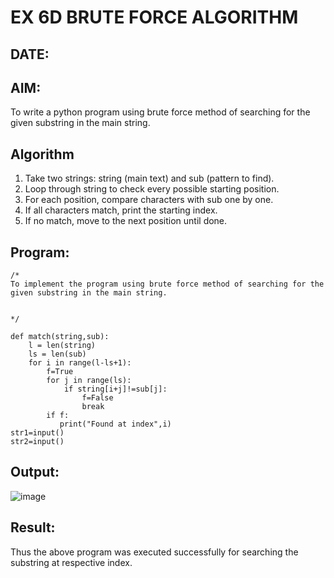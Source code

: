# EX 6D BRUTE FORCE ALGORITHM
## DATE:
## AIM:
To write a python program using brute force method of searching for the given substring in the main string.




## Algorithm
1. Take two strings: string (main text) and sub (pattern to find).
2. Loop through string to check every possible starting position.
3. For each position, compare characters with sub one by one.
4. If all characters match, print the starting index.
5. If no match, move to the next position until done.

## Program:
```
/*
To implement the program using brute force method of searching for the given substring in the main string.


*/
```
```
def match(string,sub):
    l = len(string)
    ls = len(sub)
    for i in range(l-ls+1):
        f=True
        for j in range(ls):
            if string[i+j]!=sub[j]:
                f=False
                break
        if f:
           print("Found at index",i) 
str1=input()
str2=input()
```
## Output:
![image](https://github.com/user-attachments/assets/e02c8a03-f908-41a8-a3bb-e5c76f1c9ad8)
## Result:
Thus the above program was executed successfully for searching the substring at respective index.
